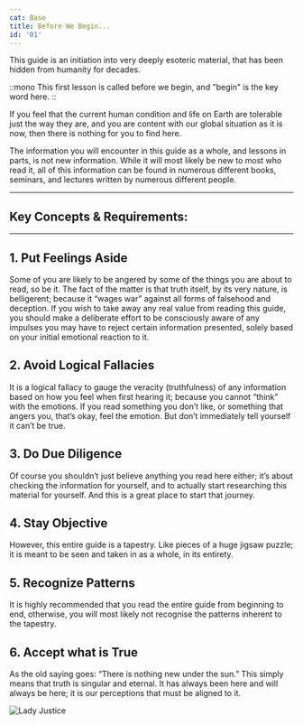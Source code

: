 ```yaml
---
cat: Base
title: Before We Begin...
id: '01'
---
```

<span class="desc">This guide is an <span class="font-bold border-b-4">initiation</span> into very deeply esoteric material, that has been hidden from humanity for decades.</span>

::mono
This first lesson is called before we begin, and "begin" is the key word here.
::

<span class="--border-b-2 block my-12" />

If you feel that the current human condition and life on Earth are tolerable just the way they are, and you are content with our global situation as it is now, then there is nothing for you to find here. 

The information you will encounter in this guide as a whole, and lessons in parts, is not new information. While it will most likely be new to most who read it, all of this information can be found in numerous different books, seminars, and lectures written by numerous different people.

<hr class="border-b my-6">

## Key Concepts & Requirements:

<hr class="my-8 border-b-4">

## 1. Put Feelings Aside

Some of you are likely to be angered by some of the things you are about to read, so be it. The fact of the matter is that truth itself, by its very nature, is belligerent; because it “wages war” against all forms of falsehood and deception. If you wish to take away any real value from reading this guide, you should make a deliberate effort to be consciously aware of any impulses you may have to reject certain information presented, solely based on your initial emotional reaction to it.

## 2. Avoid Logical Fallacies

It is a logical fallacy to gauge the veracity (truthfulness) of any information based on how you feel when first hearing it; because you cannot “think” with the emotions. If you read something you don’t like, or something that angers you, that’s okay, feel the emotion.
But don’t immediately tell yourself it can’t be true.

## 3. Do Due Diligence

Of course you shouldn’t just believe anything you read here either; it’s about checking the information for yourself, and to actually start researching this material for yourself.
And this is a great place to start that journey.

## 4. Stay Objective

However, this entire guide is a tapestry. Like pieces of a huge jigsaw puzzle; it is meant to be seen and taken in as a whole, in its entirety.

## 5. Recognize Patterns

It is highly recommended that you read the entire guide from beginning to end, otherwise, you will most likely not recognise the patterns inherent to the tapestry.

## 6. Accept what is True
As the old saying goes: “There is nothing new under the sun.” This simply means that truth is singular and eternal. It has always been here and will always be here; it is our perceptions that must be aligned to it.

![Lady Justice](/img/content/lady-justice-tarot-black-white-s.webp)

